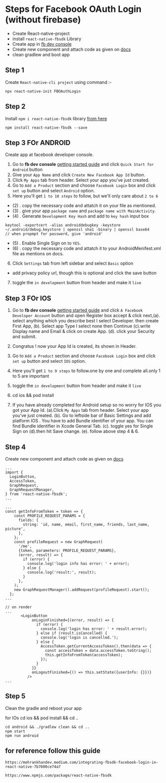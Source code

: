 # Steps for **Facebook OAuth Login** (without firebase)

- Create React-native-project
- install `react-native-fbsdk` Library
- Create app in [fb dev console](https://developers.facebook.com)
- Create new component and attach code as given on [docs](https://www.npmjs.com/package/react-native-fbsdk)
- clean gradlew and boot app

## Step 1

Create `React-native-cli project` using command :-

```
npx react-native-init FBOAuthLogin
```

## Step 2

Install `npm i react-native-fbsdk` library [from here](https://www.npmjs.com/package/react-native-fbsdk)

```
npm install react-native-fbsdk --save
```

## Step 3 FOr ANDROID

Create app at facebook developer console.

1. Go to **fb dev console** [getting started guide](https://developers.facebook.com/docs/android/getting-started) and click `Quick Start for Android` button
2. Give your `App Name` and click `Create New Facebook App Id` button.
3. Click `My Apps` tab from header. Select your app you've just created.
4. Go to `Add a Product` section and choose `Facebook Login` box and click `set up` button and select `Android` option.
5. Here you'll get `1 to 10 steps` to follow, but we'll only care about `2 to 6`

- (2) . copy the necessary code and attatch it on your file as mentioned.
- (3) . give your app `package name` and `package name with MainActivity`.
- (4) . Generate `Development Key Hash` and add to `key hash` input box

```
keytool -exportcert -alias androiddebugkey -keystore ~/.android/debug.keystore | openssl sha1 -binary | openssl base64
// when propmpt for password, give 'android'
```

- (5) . Enable Single Sign on to `YES`.
- (6) . copy the necessary code and attatch it to your AndroidMenifest.xml file as mentions on docs.

6. Click `Settings` tab from left sidebar and select `Basic` option

- add privacy policy url, though this is optional and click the save button

7. toggle the `in development` button from header and make it `live`

## Step 3 FOr IOS

1. Go to **fb dev console** [getting started guide](https://developers.facebook.com/docs/ios/use-cocoapods) and click `A Facebook Developer Account` button and open Register box accept & click next,(a). select anything which you describe best I select Developer. then create First App, (b). Select app Type I select none then Continue (c).write Display name and Email & click on create App. (d). click your Security and submit.

2. Congratus ! now your App Id is created, its shown in Header.

3. Go to `Add a Product` section and choose `Facebook Login` box and click `set up` button and select `IOS` option.

4. Here you'll get `1 to 9 steps` to follow.one by one and complete all.only 1 to 5 are important

5. toggle the `in development` button from header and make it `live`

6. cd ios && pod install

7. If you have already completed for Android setup so no worry for IOS you got your App Id. (a).Click `My Apps` tab from header. Select your app you've just created. (b). Go to leftside bar of Basic Settings and add platform IOS . You have to add Bundle identifier of your app. You can find Bundle identifier in Xcode General Tab. (c). toggle yes for Single Sign on (d).then hit Save change. (e). follow above step 4 & 6.

## Step 4

Create new component and attach code as given on [docs](https://www.npmjs.com/package/react-native-fbsdk)

```
...
import {
  LoginButton,
  AccessToken,
  GraphRequest,
  GraphRequestManager,
} from 'react-native-fbsdk';
...

...
const getInfoFromToken = token => {
    const PROFILE_REQUEST_PARAMS = {
      fields: {
        string: 'id, name, email, first_name, friends, last_name, picture',
      },
    };
    const profileRequest = new GraphRequest(
      '/me',
      {token, parameters: PROFILE_REQUEST_PARAMS},
      (error, result) => {
        if (error) {
          console.log('login info has error: ' + error);
        } else {
          console.log('result:', result);
        }
      },
    );
    new GraphRequestManager().addRequest(profileRequest).start();
  };
...

// on render
...
       <LoginButton
            onLoginFinished={(error, result) => {
              if (error) {
                console.log('login has error: ' + result.error);
              } else if (result.isCancelled) {
                console.log('login is cancelled.');
              } else {
                AccessToken.getCurrentAccessToken().then(data => {
                  const accessToken = data.accessToken.toString();
                  this.getInfoFromToken(accessToken);
                });
              }
            }}
            onLogoutFinished={() => this.setState({userInfo: {}})}
          />
...
```

## Step 5

Clean the gradle and reboot your app

for IOs
cd ios && pod install && cd ..

```
cd android && ./gradlew clean && cd ..
npm start
npm run android
```

## for reference follow this guide

`https://mehrankhandev.medium.com/integrating-fbsdk-facebook-login-in-react-native-7b7600ce74a7`

`https://www.npmjs.com/package/react-native-fbsdk`
